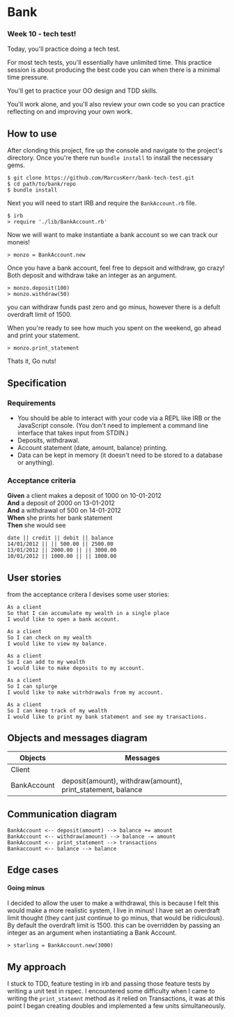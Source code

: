 # Bank
### Week 10 - tech test!

Today, you'll practice doing a tech test.

For most tech tests, you'll essentially have unlimited time.  This practice session is about producing the best code you can when there is a minimal time pressure.

You'll get to practice your OO design and TDD skills.

You'll work alone, and you'll also review your own code so you can practice reflecting on and improving your own work.

## How to use 

After clonding this project, fire up the console and navigate to the project's directory.
Once you're there run `bundle install` to install the necessary gems.

``` 
$ git clone https://github.com/MarcusKerr/bank-tech-test.git
$ cd path/to/bank/repo
$ bundle install
```

Next you will need to start IRB and require the `BankAccount.rb` file.

```
$ irb
> require './lib/BankAccount.rb'
```

Now we will want to make instantiate a bank account so we can track our moneis!
``` 
> monzo = BankAccount.new
```

Once you have a bank account, feel free to depsoit and withdraw, go crazy! Both deposit and withdraw take an integer as an argument.
```
> monzo.deposit(100)
> monzo.withdraw(50)
```
you can withdraw funds past zero and go minus, however there is a defult overdraft limit of 1500. 

When you're ready to see how much you spent on the weekend, go ahead and print your statement.
```
> monzo.print_statement
```
Thats it, 
Go nuts!

## Specification

### Requirements

* You should be able to interact with your code via a REPL like IRB or the JavaScript console.  (You don't need to implement a command line interface that takes input from STDIN.)
* Deposits, withdrawal.
* Account statement (date, amount, balance) printing.
* Data can be kept in memory (it doesn't need to be stored to a database or anything).

### Acceptance criteria

**Given** a client makes a deposit of 1000 on 10-01-2012  
**And** a deposit of 2000 on 13-01-2012  
**And** a withdrawal of 500 on 14-01-2012  
**When** she prints her bank statement  
**Then** she would see

```
date || credit || debit || balance
14/01/2012 || || 500.00 || 2500.00
13/01/2012 || 2000.00 || || 3000.00
10/01/2012 || 1000.00 || || 1000.00
```


## User stories

from the acceptance critera I devises some user stories:

```
As a client
So that I can accumulate my wealth in a single place
I would like to open a bank account.

As a client
So I can check on my wealth
I would like to view my balance.

As a client
So I can add to my wealth
I would like to make deposits to my account.

As a client
So I can splurge
I would like to make witrhdrawals from my account.

As a client
So I can keep track of my wealth
I would like to print my bank statement and see my transactions.
```

##  Objects and messages diagram

Objects  | Messages
------------- | -------------
Client  |
BankAccount  | deposit(amount), withdraw(amount), print_statement, balance


##  Communication diagram

```
BankAccount <-- deposit(amount) --> balance += amount 
BankAccount <-- withdraw(amount) --> balance -= amount
BankAccount <-- print_statement --> transactions
Bankaccount <-- balance --> balance
```


## Edge cases
#### Going minus
I decided to allow the user to make a withdrawal, this is because I felt this would make a more realistic system, I live in minus!
I have set an overdraft limit thought (they cant just continue to go minus, that would be ridiculous). By default the overdraft limit is 1500. this can be overridden by passing an integer as an argument when instantiating a Bank Account.

```
> starling = BankAccount.new(3000)
```

## My approach
I stuck to TDD, feature testing in irb and passing those feature tests by writing a unit test in rspec. I encountered some difficulty when I came to writing the `print_statemnt` method as it relied on Transactions, it was at this point I began creating doubles and implemented a few units simultaneously.
